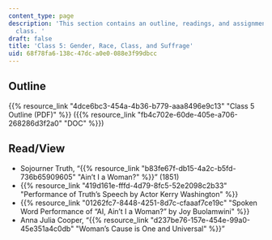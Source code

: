 ```yaml
---
content_type: page
description: 'This section contains an outline, readings, and assignments for this
  class. '
draft: false
title: 'Class 5: Gender, Race, Class, and Suffrage'
uid: 68f78fa6-138c-47dc-a0e0-088e3f99dbcc
---
```

## Outline

{{% resource_link "4dce6bc3-454a-4b36-b779-aaa8496e9c13" "Class 5 Outline (PDF)" %}} ({{% resource_link "fb4c702e-60de-405e-a706-268286d3f2a0" "DOC" %}})

## Read/View

- Sojourner Truth, “{{% resource_link "b83fe67f-db15-4a2c-b5fd-736b65909605" "Ain’t I a Woman?" %}}” (1851)
- {{% resource_link "419d161e-fffd-4d79-8fc5-52e2098c2b33" "Performance of Truth’s Speech by Actor Kerry Washington" %}}
- {{% resource_link "01262fc7-8448-4251-8d7c-cfaaaf7ce19c" "Spoken Word Performance of “AI, Ain’t I a Woman?” by Joy Buolamwini" %}}
- Anna Julia Cooper, “{{% resource_link "d237be76-157e-454e-99a0-45e351a4c0db" "Woman’s Cause is One and Universal" %}}”